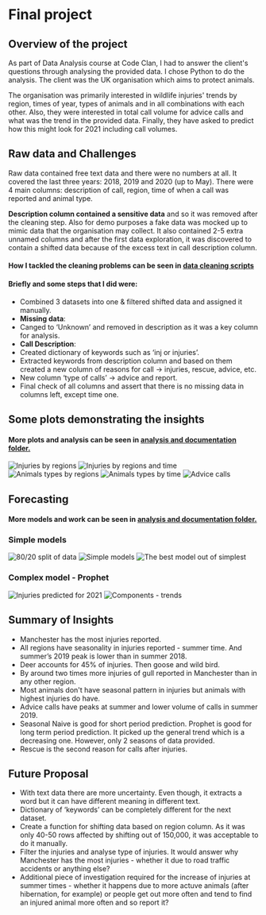 # Final project 
## Overview of the project
As part of Data Analysis course at Code Clan, I had to answer the client's questions through analysing the provided data. I chose Python to do the analysis. The client was the UK organisation which aims to protect animals. 

The organisation was primarily interested in wildlife injuries' trends by region, times of year, types of animals and in all combinations with each other. Also, they were interested in total call volume for advice calls and what was the trend in the provided data. Finally, they have asked to predict how this might look for 2021 including call volumes.


## Raw data and Challenges
Raw data contained free text data and there were no numbers at all. It covered the last three years: 2018, 2019 and 2020 (up to May). There were 4 main columns: description of call, region, time of when a call was reported and animal type. 

**Description column contained a sensitive data** and so it was removed after the cleaning step. Also for demo purposes a fake data was mocked up to mimic data that the organisation may collect. It also contained 2-5 extra unnamed columns and after the first data exploration, it was discovered to contain a shifted data because of the excess text in call description column. 
#### How I tackled the cleaning problems can be seen in [data cleaning scripts](data_cleaning_scripts)

#### **Briefly** and some steps that I did were: 
* Combined 3 datasets into one & filtered shifted data and assigned it manually.
* **Missing data**: 
* Canged to ‘Unknown’ and removed in description as it was a key column for analysis.
* **Call Description**:
* Created dictionary of keywords such as ‘inj or injuries’.
* Extracted keywords from description column and based on them created a new column of reasons for call -> injuries, rescue, advice, etc.
* New column ‘type of calls’ -> advice and report.
* Final check of all columns and assert that there is no missing data in columns left, except time one.


## Some plots demonstrating the insights
#### More plots and analysis can be seen in [analysis and documentation folder.](analysis_and_documentation/wildlife_synthetic_analysis.ipynb)
![Injuries by regions](images/regions.png)
![Injuries by regions and time](images/regions_time.png)
![Animals types by regions](images/animals_regions.png)
![Animals types by time](images/animals_time.png)
![Advice calls](images/advice_calls.png)

## Forecasting
#### More models and work can be seen in [analysis and documentation folder.](analysis_and_documentation/wildlife_synthetic_predictive.ipynb)
### Simple models
![80/20 split of data](images/train_test.png)
![Simple models](images/simple_models.png)
![The best model out of simplest](images/snaive.png)
### Complex model - Prophet
![Injuries predicted for 2021](images/prophet_injuries.png)
![Components - trends](images/prophet_components.png)


## Summary of Insights
* Manchester has the most injuries reported. 
* All regions have seasonality in injuries reported - summer time. And summer’s 2019 peak is lower than in summer 2018.
* Deer accounts for 45% of injuries. Then goose and wild bird.
* By around two times more injuries of gull reported in Manchester than in any other region. 
* Most animals don't have seasonal pattern in injuries but animals with highest injuries do have.
* Advice calls have peaks at summer and lower volume of calls in summer 2019.
* Seasonal Naive is good for short period prediction. Prophet is good for long term period prediction. It picked up the general trend which is a decreasing one. However, only 2 seasons of data provided.
* Rescue is the second reason for calls after injuries.

## Future Proposal
* With text data there are more uncertainty. Even though, it extracts a word but it can have different meaning in different text. 
* Dictionary of ‘keywords’ can be completely different for the next dataset.
* Create a function for shifting data based on region column. As it was only 40-50 rows affected by shifting out of 150,000, it was acceptable to do it manually. 
* Filter the injuries and analyse type of injuries. It would answer why Manchester has the most injuries - whether it due to road traffic accidents or anything else? 
* Additional piece of investigation required for the increase of injuries at summer times - whether it happens due to more actuve animals (after hibernation, for example) or people get out more often and tend to find an injured animal more often and so report it?









 



